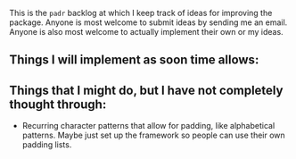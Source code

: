 This is the `padr` backlog at which I keep track of ideas for improving the package. Anyone is most welcome to submit ideas by sending me an email. Anyone is also most welcome to actually implement their own or my ideas.

## Things I will implement as soon time allows:


## Things that I might do, but I have not completely thought through:

* Recurring character patterns that allow for padding, like alphabetical patterns. Maybe just set up the framework so people can use their own padding lists. 